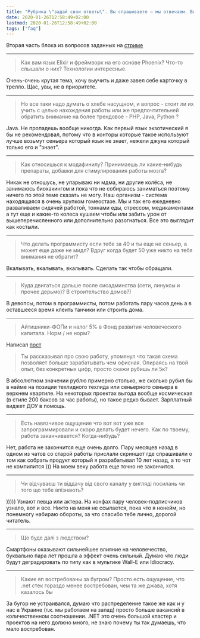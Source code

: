 ```yaml
---
title: "Рубрика \"задай свои ответы\". Вы спрашиваете — мы отвечаем. Выпуск №15. Рандомный 3."
date: 2020-01-26T12:58:49+02:00
lastmod: 2020-01-26T12:58:49+02:00
tags: ["faq"]
---
```


Вторая часть блока из вопросов заданных на [стриме](https://www.youtube.com/watch?v=5HCRBAMRIPo)

---

 >Как вам язык Elixir и фреймворк на его основе Phoenix? Что-то слышали о них? Технологии интересные. 

Очень-очень крутая тема, хочу выучить и даже завел себе карточку в трелло. Щас, увы, не в приоритете.

---

>Но все таки надо думать о хлебе насущном, и вопрос - стоит ли их учить с целью нахождения работы или же предпочтительней обратить внимание на более трендовое - PHP, Java, Python ?

Java. Не пропадешь вообще никогда. Как первый язык экзотический я бы не рекомендовал, потому что в конторы которые такое используют лучше возьмут сеньера который язык не знает, нежели джуна который только его и "знает".

---

>Как относишься к модафинилу? Принимаешь ли какие-нибудь препараты, добавки для стимулирования работы мозга?

Никак не отношусь, не упарываю ни мдма, ни другие колёса, не занимаюсь биохакингом и пока что не собираюсь заниматься поэтому ничего по этой теме сказать не могу. Наш организм - система находящаяся в очень хрупком гомеостазе. Мы и так его ежедневно разваливаем сидячей работой, тоннами еды, стрессом, медикаментами а тут еще и какие-то колеса кушаем чтобы или забить урон от вышеперечисленного или дополнительно разогнаться. Все это выглядит как костыли.

---

>Что делать программисту если тебе за 40 и ты еще не сеньер, а может еще даже не мидл? Вдруг когда будет 50 уже никто на тебя внимания не обратит?

Вкалывать, вкалывать, вкалывать. Сделать так чтобы обращали.

---

>Куда двигаться дальше после сисадминства (сети, линуксы и прочее дерьмо)? В строительство домов?)

В девопсы, потом в программисты, потом работать пару часов день а в оставшееся время клеить танчики или строить дома.

---

>Айтишники-ФОПи и налог 5% в Фонд развития человеческого капитала. Норм / не норм?

Написал [пост](/post/new-taxes/)

>Ты рассказывал про свою работу, упомянул что такая схема позволяет больше зарабатывать чем офисная. Опираясь на твой опыт, без конкретных цифр, просто скажи рубишь ли 5к?

В абсолютном значении рублю примерно столько, же сколько рубил бы в найме на позиции техлидного техлида или сеньерного сеньера в верхнем квартиле. На некоторых проектах выгода вообще космическая (в стиле 200 баксов за час работы), но такое редко бывает. Зарплатный виджет ДОУ в помощь.

---

>Есть навязчивое ощущение что вот вот уже все запрограммировали и скоро делать будет нечего.  Как по твоему, работа заканчивается? Когда-нибудь?

Нет, работа не закончится еще очень долго. Пару месяцев назад в одном из чатов со старой работы прислали скриншот где спрашивали о том как собрать продукт который я разрабатывал 10 лет назад, а то чот не компилится ))) На моем веку работа еще точно не закончится.

---

>Чи відчуваєш ти віддачу від свого каналу у вигляді посилань чи того що тебе впізнають?

))))) Узнают певца или актера. На конфах пару человек-подписчиков узнало, вот и все. Никто на меня не ссылается, пока что я нонейм, но понемногу набираю обороты, за что спасибо тебе лично, дорогой читатель.

---

>Що буде далі з людством?

Смартфоны оказывают сильнейшее влияние на человечество, буквально пара лет прошла а эффект очень сильный. Думаю что люди будут деградировать по типу как в мультике Wall-E или Idiocracy.

---

>Какие яп востребованы за бугром? Просто есть ощущение, что .net стек гораздо менее востребован, чем та же джава, хотя казалось бы

За бугор не устраивался, думаю что распределение такое же как и у нас в Украине (т.к. мы работаем на запад) просто больше вакансий в количественном соотношении. .NET это очень большой кластер и проектов на него должно много, не знаю почему ты так думаешь, что мало востребован.
